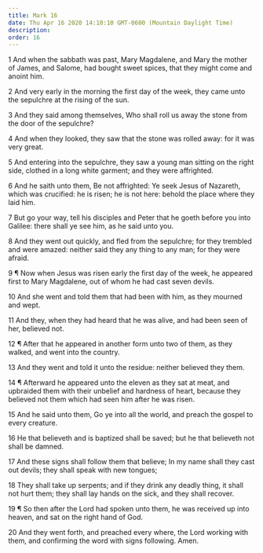 ```yaml
---
title: Mark 16
date: Thu Apr 16 2020 14:10:10 GMT-0600 (Mountain Daylight Time)
description: 
order: 16
---
```


<p>
  1 And when the sabbath was past, Mary Magdalene, and Mary the mother of James,
  and Salome, had bought sweet spices, that they might come and anoint him.
</p>
<p>
  2 And very early in the morning the first day of the week, they came unto the
  sepulchre at the rising of the sun.
</p>
<p>
  3 And they said among themselves, Who shall roll us away the stone from the
  door of the sepulchre?
</p>
<p>
  4 And when they looked, they saw that the stone was rolled away: for it was
  very great.
</p>
<p>
  5 And entering into the sepulchre, they saw a young man sitting on the right
  side, clothed in a long white garment; and they were affrighted.
</p>
<p>
  6 And he saith unto them, Be not affrighted: Ye seek Jesus of Nazareth, which
  was crucified: he is risen; he is not here: behold the place where they laid
  him.
</p>
<p>
  7 But go your way, tell his disciples and Peter that he goeth before you into
  Galilee: there shall ye see him, as he said unto you.
</p>
<p>
  8 And they went out quickly, and fled from the sepulchre; for they trembled
  and were amazed: neither said they any thing to any man; for they were afraid.
</p>
<p>
  9 &#xB6; Now when Jesus was risen early the first day of the week, he appeared
  first to Mary Magdalene, out of whom he had cast seven devils.
</p>
<p>
  10 And she went and told them that had been with him, as they mourned and
  wept.
</p>
<p>
  11 And they, when they had heard that he was alive, and had been seen of her,
  believed not.
</p>
<p>
  12 &#xB6; After that he appeared in another form unto two of them, as they
  walked, and went into the country.
</p>
<p>
  13 And they went and told it unto the residue: neither believed they them.
</p>
<p>
  14 &#xB6; Afterward he appeared unto the eleven as they sat at meat, and
  upbraided them with their unbelief and hardness of heart, because they
  believed not them which had seen him after he was risen.
</p>
<p>
  15 And he said unto them, Go ye into all the world, and preach the gospel to
  every creature.
</p>
<p>
  16 He that believeth and is baptized shall be saved; but he that believeth not
  shall be damned.
</p>
<p>
  17 And these signs shall follow them that believe; In my name shall they cast
  out devils; they shall speak with new tongues;
</p>
<p>
  18 They shall take up serpents; and if they drink any deadly thing, it shall
  not hurt them; they shall lay hands on the sick, and they shall recover.
</p>
<p>
  19 &#xB6; So then after the Lord had spoken unto them, he was received up into
  heaven, and sat on the right hand of God.
</p>
<p>
  20 And they went forth, and preached every where, the Lord working with them,
  and confirming the word with signs following. Amen.
</p>
